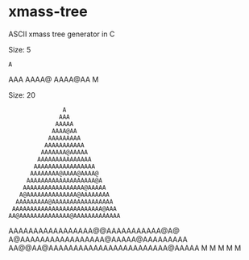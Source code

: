 # xmass-tree
ASCII xmass tree generator in C

Size: 5   
     
    A
   AAA
  AAAA@
 AAAA@AA
    M

Size: 20
                    
                   A
                  AAA
                 AAAAA
                AAAA@AA
               AAAAAAAAA
              AAAAAAAAAAA
             AAAAAAA@AAAAA
            AAAAAAAAAAAAAAA
           AAAAAAAAAAAAAAAAA
          AAAAAAAA@AAAA@AAAA@
         AAAAAAAAAAAAAAAAAAA@A
        AAAAAAAAAAAAAAAAA@AAAAA
       A@AAAAAAAAAAAAAA@AAAAAAAA
      AAAAAAAAA@AAAAAAAAAAAAAAAAA
     AAAAAAAAAAAAAAAAAAAAAAAAA@AAA
    AA@AAAAAAAAAAAAAA@AAAAAAAAAAAAA
   AAAAAAAAAAAAAAAAA@@AAAAAAAAAAA@A@
  A@AAAAAAAAAAAAAAAAA@AAAAA@AAAAAAAAA
 AA@@AA@AAAAAAAAAAAAAAAAAAAAAAAA@AAAAA
                   M
                   M
                   M
                   M
                   M
